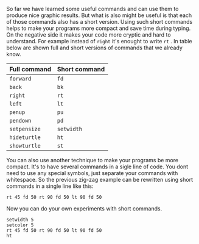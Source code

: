 So far we have learned some useful commands and can use them to produce nice graphic results.
But what is also might be useful is that each of those commands also has a short version. Using such short commands helps to make your programs more compact and save time during typing. On the negative side it makes your code more cryptic and hard to understand.
For example instead of `right` it's enought to write `rt` . In table below are shown full and short versions of commands that we already know.

| Full command | Short command |
| ------------ | ------------- |
| `forward`    | `fd`          |
| `back`       | `bk`          |
| `right`      | `rt`          |
| `left`       | `lt`          |
| `penup`      | `pu`          |
| `pendown`    | `pd`          |
| `setpensize` | `setwidth`    |
| `hideturtle` | `ht`          |
| `showturtle` | `st`          |

You can also use another technique to make your programs be more compact.
It's to have several commands in a sigle line of code. You dont need to use any special symbols, just separate your commands with whitespace. So the previous zig-zag example can be rewritten using short commands in a single line like this:

```
rt 45 fd 50 rt 90 fd 50 lt 90 fd 50
```

Now you can do your own experiments with short commands.

<!--solution-->

```
setwidth 5
setcolor 5
rt 45 fd 50 rt 90 fd 50 lt 90 fd 50
ht
```

